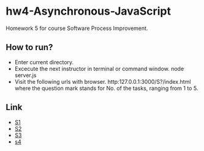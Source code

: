 # hw4-Asynchronous-JavaScript

Homework 5 for course Software Process Improvement.

## How to run?
 - Enter current directory.
 - Excecute the next instructor in terminal or command window.
        node server.js
 - Visit the following urls with browser.
        http:127.0.0.1:3000/S?/index.html
  where the question mark stands for No. of the tasks, ranging from 1 to 5.

## Link
 * [S1]
 * [S2]
 * [S3]
 * [s4]
 
[S1]:http://127.0.0.1:3000/S1/index.html
[S2]:http://127.0.0.1:3000/S2index.html
[S3]:http://127.0.0.1:3000/S3/index.html
[S4]:http://127.0.0.1:3000/S4/index.html
[S5]:http://127.0.0.1:3000/S5/index.html
